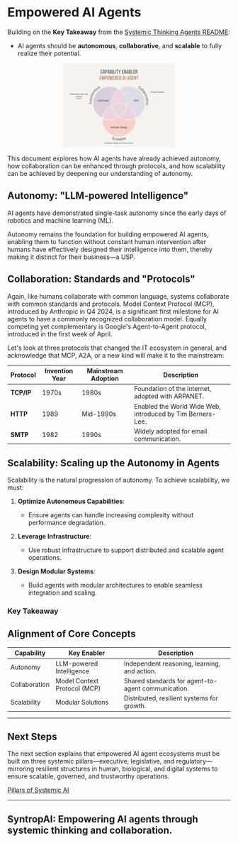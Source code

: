 # Empowered AI Agents

Building on the **Key Takeaway** from the [Systemic Thinking Agents README](01_01_systemic-thinking-agents.md):
- AI agents should be **autonomous**, **collaborative**, and **scalable** to fully realize their potential.

<div style="text-align: center;">
    <img src="images/empowered-Agents.png" alt="Empowered Agents" width="50%">
</div>

This document explores how AI agents have already achieved autonomy, how collaboration can be enhanced through protocols, and how scalability can be achieved by deepening our understanding of autonomy.

## Autonomy: "LLM-powered Intelligence"

AI agents have demonstrated single-task autonomy since the early days of robotics and machine learning (ML).

Autonomy remains the foundation for building empowered AI agents, enabling them to function without constant human intervention after humans have effectively designed their intelligence into them, thereby making it distinct for their business—a USP.

## Collaboration: Standards and "Protocols"

Again, like humans collaborate with common language, systems collaborate with common standards and protocols. Model Context Protocol (MCP), introduced by Anthropic in Q4 2024, is a significant first milestone for AI agents to have a commonly recognized collaboration model. Equally competing yet complementary is Google's Agent-to-Agent protocol, introduced in the first week of April.

Let's look at three protocols that changed the IT ecosystem in general, and acknowledge that MCP, A2A, or a new kind will make it to the mainstream:

| Protocol          | Invention Year | Mainstream Adoption       | Description                                                                 |
|--------------------|----------------|---------------------------|-----------------------------------------------------------------------------|
| **TCP/IP**        | 1970s          | 1980s                     | Foundation of the internet, adopted with ARPANET.                          |
| **HTTP**          | 1989           | Mid-1990s                 | Enabled the World Wide Web, introduced by Tim Berners-Lee.                 |
| **SMTP**          | 1982           | 1990s                     | Widely adopted for email communication.                                    |

## Scalability: Scaling up the Autonomy in Agents

Scalability is the natural progression of autonomy. To achieve scalability, we must:
1. **Optimize Autonomous Capabilities**:
   - Ensure agents can handle increasing complexity without performance degradation.

2. **Leverage Infrastructure**:
   - Use robust infrastructure to support distributed and scalable agent operations.

3. **Design Modular Systems**:
   - Build agents with modular architectures to enable seamless integration and scaling.

### Key Takeaway

## Alignment of Core Concepts

| Capability   | Key Enabler                | Description                                  |
|--------------|-----------------------------|----------------------------------------------|
| Autonomy     | LLM-powered Intelligence    | Independent reasoning, learning, and action. |
| Collaboration| Model Context Protocol (MCP)| Shared standards for agent-to-agent communication. |
| Scalability  | Modular Solutions           | Distributed, resilient systems for growth.   |

---

## Next Steps

The next section explains that empowered AI agent ecosystems must be built on three systemic pillars—executive, legislative, and regulatory—mirroring resilient structures in human, biological, and digital systems to ensure scalable, governed, and trustworthy operations.

[Pillars of Systemic AI](01_03_pillars-of-ai.md)

---
**SyntropAI**: Empowering AI agents through systemic thinking and collaboration.
---
